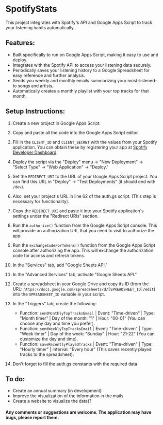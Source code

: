 # SpotifyStats
This project integrates with Spotify's API and Google Apps Script to track your listening habits automatically.
## Features:
- Built specifically to run on Google Apps Script, making it easy to use and deploy.
- Integrates with the Spotify API to access your listening data securely.
- Periodically saves your listening history to a Google Spreadsheet for easy reference and further analysis.
- Sends you weekly and monthly emails summarizing your most-listened-to songs and artists.
- Automatically creates a monthly playlist with your top tracks for that month.
## Setup Instructions:
1. Create a new project in Google Apps Script.  
2. Copy and paste all the code into the Google Apps Script editor.  
3. Fill in the `CLIENT_ID` and `CLIENT_SECRET` with the values from your Spotify application. You can obtain these by registering your app at [Spotify Developer Dashboard](https://developer.spotify.com/dashboard/applications).  
4. Deploy the script via the "Deploy" menu -> "New Deployment" -> "Select Type" -> "Web Application" -> "Deploy."  
5. Set the `REDIRECT_URI` to the URL of your Google Apps Script project. You can find this URL in "Deploy" -> "Test Deployments" (it should end with `/dev`).  
6. Also, set your project's URL in line 62 of the auth.gs script. (This step is necessary for functionality).  
7. Copy the `REDIRECT_URI` and paste it into your Spotify application's settings under the "Redirect URIs" section.  
8. Run the `authorize()` function from the Google Apps Script console. This will provide an authorization URL that you need to visit to authorize the app.  
9. Run the `exchangeCodeForTokens()` function from the Google Apps Script console after authorizing the app. This will exchange the authorization code for access and refresh tokens.  
10. In the "Services" tab, add "Google Sheets API."  
11. In the "Advanced Services" tab, activate "Google Sheets API."  
12. Create a spreadsheet in your Google Drive and copy its ID (from the URL: `https://docs.google.com/spreadsheets/d/[SPREADSHEET_ID]/edit`) into the `SPREADSHEET_ID` variable in your script.  

13. In the "Triggers" tab, create the following:  
    - Function: `sendMonthlyTopTracksEmail` | Event: "Time-driven" | Type: "Month timer" | Day of the month: "1" | Hour: "00-01" (You can choose any day and time you prefer).  
    - Function: `sendWeeklyTopTracksEmail` | Event: "Time-driven" | Type: "Week timer" | Day of the week: "Sunday" | Hour: "21-22" (You can customize the day and time).  
    - Function: `saveRecentlyPlayedTracks` | Event: "Time-driven" | Type: "Hourly timer" | Interval: "Every hour" (This saves recently played tracks to the spreadsheet).
14. Don't forget to fill the auth.gs constants with the required data

## To do:
- Create an annual summary (in development)
- Improve the visualization of the information in the mails
- Create a website to visualize the data(?

#### Any comments or suggestions are welcome. The application may have bugs, please report them. 

